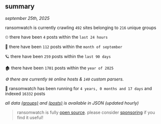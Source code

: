 
## summary
_september 25th, 2025_

ransomwatch is currently crawling `492` sites belonging to `216` unique groups

⏲ there have been `4` posts within the `last 24 hours`

🦈 there have been `112` posts within the `month of september`

🪐 there have been `259` posts within the `last 90 days`

🏚 there have been `1701` posts within the `year of 2025`

_⚙️ there are currently `98` online hosts & `140` custom parsers._

🦕 ransomwatch has been running for `4 years, 0 months and 17 days` and indexed `16332` posts

_all data  [(groups)](http://ransomwhat.telemetry.ltd/groups) and [(posts)](http://ransomwhat.telemetry.ltd/posts) is available in JSON (updated hourly)_

> ransomwatch is fully [open source](https://github.com/joshhighet/ransomwatch#ransomwatch--). please consider [sponsoring](https://github.com/sponsors/joshhighet) if you find it useful!
